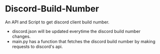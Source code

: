 # Discord-Build-Number
An API and Script to get discord client build number.

- discord.json will be updated everytime the discord build number changes.
- main.py has a function that fetches the discord build number by making requests to discord's api.
